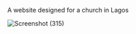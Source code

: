A website designed for a church in Lagos

![Screenshot (315)](https://github.com/Faluyi/BCFCI/assets/83612442/06a36782-6806-450d-9b2b-3f614cb129d4)
